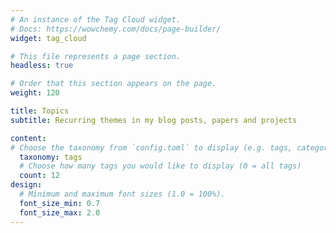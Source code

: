 ```yaml
---
# An instance of the Tag Cloud widget.
# Docs: https://wowchemy.com/docs/page-builder/
widget: tag_cloud

# This file represents a page section.
headless: true

# Order that this section appears on the page.
weight: 120

title: Topics
subtitle: Recurring themes in my blog posts, papers and projects

content:
# Choose the taxonomy from `config.toml` to display (e.g. tags, categories)
  taxonomy: tags
  # Choose how many tags you would like to display (0 = all tags)
  count: 12
design:
  # Minimum and maximum font sizes (1.0 = 100%).
  font_size_min: 0.7
  font_size_max: 2.0
---
```

